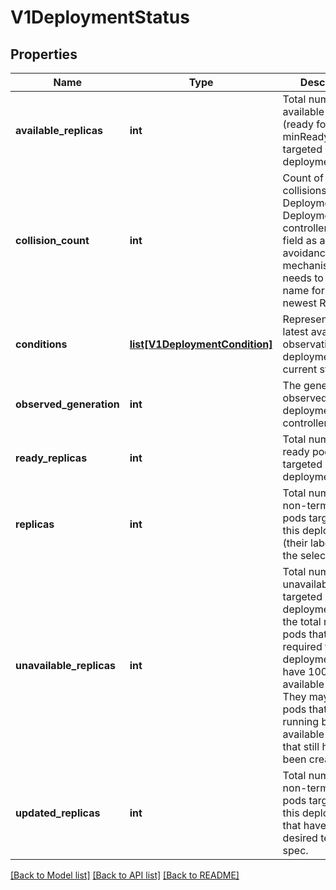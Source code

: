 # V1DeploymentStatus

## Properties
Name | Type | Description | Notes
------------ | ------------- | ------------- | -------------
**available_replicas** | **int** | Total number of available pods (ready for at least minReadySeconds) targeted by this deployment. | [optional] 
**collision_count** | **int** | Count of hash collisions for the Deployment. The Deployment controller uses this field as a collision avoidance mechanism when it needs to create the name for the newest ReplicaSet. | [optional] 
**conditions** | [**list[V1DeploymentCondition]**](V1DeploymentCondition.md) | Represents the latest available observations of a deployment&#39;s current state. | [optional] 
**observed_generation** | **int** | The generation observed by the deployment controller. | [optional] 
**ready_replicas** | **int** | Total number of ready pods targeted by this deployment. | [optional] 
**replicas** | **int** | Total number of non-terminated pods targeted by this deployment (their labels match the selector). | [optional] 
**unavailable_replicas** | **int** | Total number of unavailable pods targeted by this deployment. This is the total number of pods that are still required for the deployment to have 100% available capacity. They may either be pods that are running but not yet available or pods that still have not been created. | [optional] 
**updated_replicas** | **int** | Total number of non-terminated pods targeted by this deployment that have the desired template spec. | [optional] 

[[Back to Model list]](../README.md#documentation-for-models) [[Back to API list]](../README.md#documentation-for-api-endpoints) [[Back to README]](../README.md)


